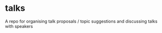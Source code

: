 # talks
A repo for organising talk proposals / topic suggestions and discussing talks with speakers
